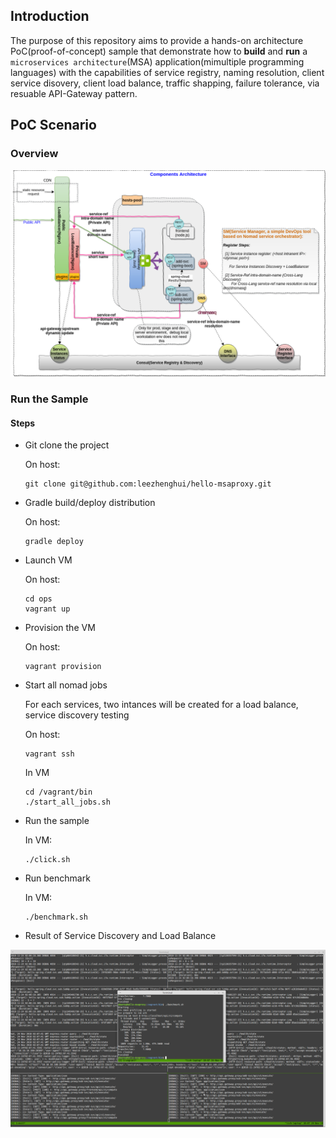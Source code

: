 ## Introduction

The purpose of this repository aims to provide a hands-on architecture PoC(proof-of-concept) sample that demonstrate how to **build** and **run** a `microservices architecture`(MSA) application(mimultiple programming languages) with the capabilities of service registry, naming resolution, client service disovery, client load balance, traffic shapping, failure tolerance, via resuable API-Gateway pattern. 

## PoC Scenario 

### Overview

![PoC Scenario Overview](./docs/architecture-msaproxy-components.png)

### Run the Sample 

#### Steps

- Git clone the project

	On host:
  ```
  git clone git@github.com:leezhenghui/hello-msaproxy.git
  ```

- Gradle build/deploy distribution
  
	On host:
	```
  gradle deploy 
  ```

- Launch VM 
  
	On host:
	```
	cd ops
	vagrant up
  ```

- Provision the VM 
  
	On host:
	```
	vagrant provision 
  ```

- Start all nomad jobs 

  For each services, two intances will be created for a load balance, service discovery testing
  
	On host:

	```
  vagrant ssh
  ```

	In VM
	```
	cd /vagrant/bin
	./start_all_jobs.sh
	```

- Run the sample 

  In VM:

	```
	./click.sh
  ```

- Run benchmark 

  In VM:

	```
	./benchmark.sh
  ```

- Result of Service Discovery and Load Balance

![loadbalance-result](./docs/loadbalance-result.png)
